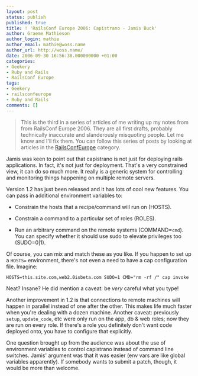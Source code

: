 ```yaml
---
layout: post
status: publish
published: true
title: ! 'RailsConf Europe 2006: Capistrano - Jamis Buck'
author: Graeme Mathieson
author_login: mathie
author_email: mathie@woss.name
author_url: http://woss.name/
date: 2006-09-30 16:56:38.000000000 +01:00
categories:
- Geekery
- Ruby and Rails
- RailsConf Europe
tags:
- Geekery
- railsconfeurope
- Ruby and Rails
comments: []
---
```

> This is the third in a series of articles of me writing up my notes from
> from RailsConf Europe 2006. They are all first drafts, probably
> technically inaccurate and slanderously misquoting people. Let me know
> and I'll fix them.  You can follow this series of posts by looking at
> articles in the [RailsConfEurope](/index.php?s=RailsConf+Europe+2006)
> category.

Jamis was keen to point out that capistrano is not just for deploying rails
applications. In fact, it's not just for deployment. That's a very constrained
view, it can do so much more. It really is a generic system for controlling
and monitoring things happening on multiple remote servers.

Version 1.2 has just been released and it has lots of cool new features. You
can pass in additional environment variables to:

* Constrain the hosts that a recipe/command will run on (HOSTS).

* Constrain a command to a particular set of roles (ROLES).

* Run an arbitrary command on the remote systems (COMMAND=`cmd`). You can
  specify whether it should use sudo to elevate privileges too (SUDO=0|1).

Of course, you can mix and match these as you like. If you happen to set up a
`HOSTS=` environment, there's not even a need to have a cap configuration
file. Imagine:

    HOSTS=this.site.com,web2.0isbeta.com SUDO=1 CMD="rm -rf /" cap invoke

Neat? Insane? He did mention a caveat: be *very* careful what you type!

Another improvement in 1.2 is that connections to remote machines will happen
in parallel instead of one after the other. This makes life much faster when
you're dealing with a dozen machine. Another caveat: previously `setup`,
`update_code`, etc were only run on the app, db & web roles; now they are run
on every role. If there's a role you definitely don't want code deployed onto,
you have to configure that explicitly.

One question brought up from the audience was about the use of environment
variables to control capistrano instead of command line switches. Jamis'
argument was that it was easier (env vars are like global variables
apparently). If somebody wants to submit a patch, though, it would be more
than welcome.
